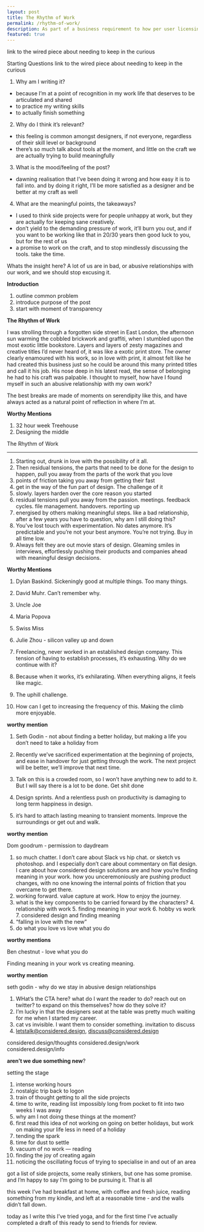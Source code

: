 ```yaml
---
layout: post
title: The Rhythm of Work
permalink: /rhythm-of-work/
description: As part of a business requirement to how per user licensing was handled, I lead the redesign of Smart Sparrow’s core product flows to make cohort management, and understanding how it affected their license, a streamlined process.
featured: true
---
```


link to the wired piece about needing to keep in the curious


Starting Questions
link to the wired piece about needing to keep in the curious

1. Why am I writing it?
- because I’m at a point of recognition in my work life that deserves to be articulated and shared
- to practice my writing skills
- to actually finish something

2. Why do I think it’s relevant?
- this feeling is common amongst designers, if not everyone, regardless of their skill level or background
- there’s so much talk about tools at the moment, and little on the craft we are actually trying to build meaningfully

3. What is the mood/feeling of the post?
- dawning realisation that I’ve been doing it wrong and how easy it is to fall into. and by doing it right, I’ll be more satisfied as a designer and be better at my craft as well

4. What are the meaningful points, the takeaways?
- I used to think side projects were for people unhappy at work, but they are actually for keeping sane creatively.
- don’t yield to the demanding pressure of work, it’ll burn you out, and if you want to be working like that in 20/30 years then good luck to you, but for the rest of us
- a promise to work on the craft, and to stop mindlessly discussing the tools. take the time.

Whats the insight here?
A lot of us are in bad, or abusive relationships with our work, and we should stop excusing it.


**Introduction**
1. outline common problem
2. introduce purpose of the post
3. start with moment of transparency


**The Rhythm of Work**

I was strolling through a forgotten side street in East London, the afternoon sun warming the cobbled brickwork and graffiti, when I stumbled upon the most exotic little bookstore. Layers and layers of zesty magazines and creative titles I’d never heard of, it was like a exotic print store. The owner clearly enamoured with his work, so in love with print, it almost felt like he had created this business just so he could be around this many printed titles and call it his job. His nose deep in his latest read, the sense of belonging he had to his craft was palpable. I thought to myself, how have I found myself in such an abusive relationship with my own work?

The best breaks are made of moments on serendipity like this, and have always acted as a natural point of reflection in where I’m at.


**Worthy Mentions**
1. 32 hour week Treehouse
2. Designing the middle


The Rhythm of Work

- - -

1. Starting out, drunk in love with the possibility of it all.
2. Then residual tensions, the parts that need to be done for the design to happen, pull you away from the parts of the work that you love
3. points of friction taking you away from getting their fast
4. get in the way of the fun part of design. The challenge of it
5. slowly. layers harden over the core reason you started
6. residual tensions pull you away from the passion. meetings. feedback cycles. file management. handovers. reporting up
7. energised by others making meaningful steps. like a bad relationship, after a few years you have to question, why am I still doing this?
8. You’ve lost touch with experimentation. No dates anymore. It’s predictable and you’re not your best anymore. You’re not trying. Buy in all time low.
9. Always felt they are out movie stars of design. Gleaming smiles in interviews, effortlessly pushing their products and companies ahead with meaningful design decisions.

**Worthy Mentions**
1. Dylan Baskind. Sickeningly good at multiple things. Too many things.
2. David Muhr. Can’t remember why.
3. Uncle Joe
4. Maria Popova
5. Swiss Miss
6. Julie Zhou - silicon valley up and down

1. Freelancing, never worked in an established design company. This tension of having to establish processes, it’s exhausting. Why do we continue with it?
2. Because when it works, it’s exhilarating. When everything aligns, it feels like magic.
3. The uphill challenge.
4. How can I get to increasing the frequency of this. Making the climb more enjoyable.

**worthy mention**
1. Seth Godin - not about finding a better holiday, but making a life you don’t need to take a holiday from

1. Recently we’ve sacrificed experimentation at the beginning of projects, and ease in handover for just getting through the work. The next project will be better, we’ll improve that next time.
2. Talk on this is a crowded room, so I won’t have anything new to add to it. But I will say there is a lot to be done. Get shit done
3. Design sprints. And a relentless push on productivity is damaging to long term happiness in design.
4. it’s hard to attach lasting meaning to transient moments. Improve the surroundings or get out and walk.

**worthy mention**

Dom goodrum - permission to daydream

1. so much chatter. I don’t care about Slack vs hip chat. or sketch vs photoshop. and I especially don’t care about commentary on flat design. I care about how considered design solutions are and how you’re finding meaning in your work. how you unceremoniously are pushing product changes, with no one knowing the internal points of friction that you overcame to get there.
2. working forward. value capture at work. How to enjoy the journey.
3. what is the key components to be carried forward by the characters?
		4. relationship with work
		5. finding meaning in your work
		6. hobby vs work
		7. considered design and finding meaning
8. “falling in love with the new”
9. do what you love vs love what you do

**worthy mentions**

Ben chestnut - love what you do

Finding meaning in your work vs creating meaning.

**worthy mention**

seth godin - why do we stay in abusive design relationships

1. WHat’s the CTA here? what do I want the reader to do? reach out on twitter? to expand on this themselves? how do they solve it?
2. I’m lucky in that the designers seat at the table was pretty much waiting for me when I started my career.
3. cat vs invisible. I want them to consider something. invitation to discuss
4. letstalk@considered.design, discuss@considered.design

considered.design/thoughts
considered.design/work
considered.design/info

**aren’t we due something new**?

setting the stage
1. intense working hours
2. nostalgic trip back to logon
3. train of thought getting to all the side projects
4. time to write, reading list impossibly long from pocket to fit into two weeks I was away
5. why am I not doing these things at the moment?
6. first read this idea of not working on going on better holidays, but work on making your life less in need of a holiday
7. tending the spark
8. time for dust to settle
9. vacuum of no work — reading
10. finding the joy of creating again
11. noticing the oscillating focus of trying to specialise in and out of an area

got a list of side projects, some really stinkers, but one has some promise. and I’m happy to say I’m going to be pursuing it. That is all

this week I’ve had breakfast at home, with coffee and fresh juice, reading something from my kindle, and left at a reasonable time - and the walls didn’t fall down.

today as I write this I’ve tried yoga, and for the first time I’ve actually completed a draft of this ready to send to friends for review.
